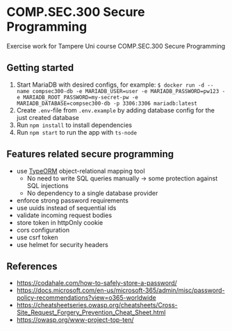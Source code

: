# COMP.SEC.300 Secure Programming

Exercise work for Tampere Uni course COMP.SEC.300 Secure Programming

## Getting started

1. Start MariaDB with desired configs, for example: `$ docker run -d --name compsec300-db -e MARIADB_USER=user -e MARIADB_PASSWORD=pw123 -e MARIADB_ROOT_PASSWORD=my-secret-pw -e MARIADB_DATABASE=compsec300-db -p 3306:3306 mariadb:latest`
2. Create `.env`-file from `.env.example` by adding database config for the just created database
3. Run `npm install` to install dependencies
4. Run `npm start` to run the app with `ts-node`

## Features related secure programming

- use [TypeORM](https://typeorm.io) object-relational mapping tool
  - No need to write SQL queries manually -> some protection against SQL injections
  - No dependency to a single database provider
- enforce strong password requirements
- use uuids instead of sequential ids
- validate incoming request bodies
- store token in httpOnly cookie
- cors configuration
- use csrf token
- use helmet for security headers

## References

- https://codahale.com/how-to-safely-store-a-password/
- https://docs.microsoft.com/en-us/microsoft-365/admin/misc/password-policy-recommendations?view=o365-worldwide
- https://cheatsheetseries.owasp.org/cheatsheets/Cross-Site_Request_Forgery_Prevention_Cheat_Sheet.html
- https://owasp.org/www-project-top-ten/
